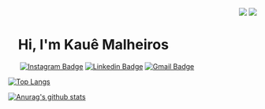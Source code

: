 <p>
<p align="right">
  <img src="https://komarev.com/ghpvc/?username=kaueemanuel&style=for-the-badge" />
  <img src="https://img.shields.io/github/followers/kaueemanuel?label=Follow" />
</p>
<h1>&nbsp;&nbsp;&nbsp;Hi, I'm Kauê Malheiros</h1>
</p>

&nbsp;&nbsp;&nbsp;&nbsp;&nbsp;
[![Instagram Badge](https://img.shields.io/badge/Instagram-E4405F?style=for-the-badge&logo=instagram&logoColor=white)](https://www.instagram.com/kaueemanuel/)
[![Linkedin Badge](https://img.shields.io/badge/LinkedIn-0077B5?style=for-the-badge&logo=linkedin&logoColor=white&link=https://www.linkedin.com/in/kaue-malheiros/)](https://www.linkedin.com/in/kaue-malheiros/)
[![Gmail Badge](https://img.shields.io/badge/Gmail-D14836?style=for-the-badge&logo=gmail&logoColor=white&link=mailto:kaue.malheiros@gmail.com)](mailto:kaue.malheiros@gmail.com)
<br/>

<p>
  
[![Top Langs](https://github-readme-stats.vercel.app/api/top-langs/?username=kaueemanuel&layout=compact&hide_border=true&title_color=000)](https://github.com/anuraghazra/github-readme-stats)

[![Anurag's github stats](https://github-readme-stats.vercel.app/api?username=kaueemanuel&show_icons=true&hide_border=true&&hide=contribs&title_color=000)](https://github.com/anuraghazra/github-readme-stats)

</p>
